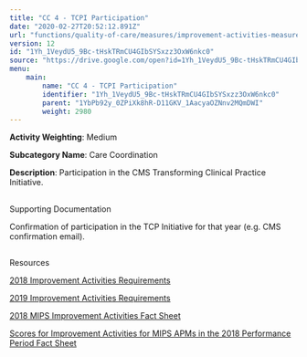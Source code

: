 ```yaml
---
title: "CC 4 - TCPI Participation"
date: "2020-02-27T20:52:12.891Z"
url: "functions/quality-of-care/measures/improvement-activities-measures/2018-improvement-activities/cc-4-tcpi-participation.html"
version: 12
id: "1Yh_1VeydU5_9Bc-tHskTRmCU4GIbSYSxzz3OxW6nkc0"
source: "https://drive.google.com/open?id=1Yh_1VeydU5_9Bc-tHskTRmCU4GIbSYSxzz3OxW6nkc0"
menu:
    main:
        name: "CC 4 - TCPI Participation"
        identifier: "1Yh_1VeydU5_9Bc-tHskTRmCU4GIbSYSxzz3OxW6nkc0"
        parent: "1YbPb92y_0ZPiXk8hR-D11GKV_1AacyaOZNnv2MQmDWI"
        weight: 2980
---
```









**Activity Weighting**: Medium

**Subcategory Name**: Care Coordination

**Description**: Participation in the CMS Transforming Clinical Practice Initiative.







## 

Supporting Documentation

Confirmation of participation in the TCP Initiative for that year (e.g. CMS confirmation email).







## 

Resources

[2018 Improvement Activities Requirements](https://qpp.cms.gov/mips/improvement-activities?py=2018)

[2019 Improvement Activities Requirements](https://qpp.cms.gov/mips/improvement-activities?py=2019)

[2018 MIPS Improvement Activities Fact Sheet](https://qpp.cms.gov/resource/2018%20MIPS%20Improvement%20Activities%20Fact%20Sheet)

[Scores for Improvement Activities for MIPS APMs in the 2018 Performance Period Fact Sheet](https://qpp.cms.gov/resource/2018%20MIPS%20APMs%20improvement%20Activities%20scores%20fact%20sheet)

